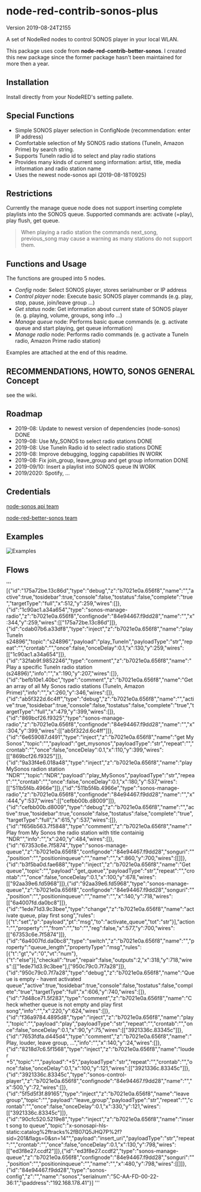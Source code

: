 # node-red-contrib-sonos-plus

Version 2019-08-24T2155

A set of NodeRed nodes to control SONOS player in your local WLAN.

This package uses code from **node-red-contrib-better-sonos**. I created this new package since the former package hasn't been maintained for more then a year.

## Installation

Install directly from your NodeRED's setting pallete.

## Special Functions

- Simple SONOS player selection in ConfigNode (recommendation: enter IP address)
- Comfortable selection of My SONOS radio stations (TuneIn, Amazon Prime) by search string.
- Supports TuneIn radio id to select and play radio stations
- Provides many kinds of current song information: artist, title, media information and radio station name
- Uses the newest node-sonos api (2019-08-18T0925)

## Restrictions

Currently the manage queue node does not support inserting complete playlists into the SONOS queue. Supported commands are: activate (=play), play flush, get queue.

> When playing a radio station the commands next_song, previous_song may cause a warning as many stations do not support them.

## Functions and Usage

The functions are grouped into 5 nodes.
- _Config_ node: Select SONOS player, stores serialnumber or IP address
- _Control player_ node: Execute basic SONOS player commands (e.g. play, stop, pause, join/leave group ...)
- _Get status_ node: Get information about current state of SONOS player (e. g. playing, volume, groups, song info ...)
- _Manage queue_ node: Performs basic queue commands (e. g. activate queue and start playing, get queue information)
- _Manage radio_ node: Performs radio commands (e. g activate a TuneIn radio, Amazon Prime radio station)

Examples are attached at the end of this readme.

## RECOMMENDATIONS, HOWTO, SONOS GENERAL Concept
see the wiki.

## Roadmap

- 2019-08: Update to newest version of dependencies (node-sonos) DONE
- 2019-08: Use My_SONOS to select radio stations DONE
- 2019-08: Use TuneIn Radio id to select radio stations DONE
- 2019-08: Improve debugging, logging capabilities IN WORK
- 2019-08: Fix join_group, leave_group and get group information DONE
- 2019-09/10: Insert a playlist into SONOS queue  IN WORK
- 2019/2020: Spotify, ...

## Credentials

[node-sonos api team](https://github.com/bencevans/node-sonos)

[node-red-better-sonos team](https://github.com/originallyus/node-red-contrib-better-sonos)

## Examples

![Examples](https://raw.github.com/hklages/node-red-contrib-sonos-plus/master/Examples.png "Examples")

## Flows

'''
[{"id":"175a72be.13c86d","type":"debug","z":"b7021e0a.656f8","name":"","active":true,"tosidebar":true,"console":false,"tostatus":false,"complete":"true","targetType":"full","x":512,"y":259,"wires":[]},{"id":"1c90ac1.a34a654","type":"sonos-manage-radio","z":"b7021e0a.656f8","confignode":"84e94467.f9dd28","name":"","x":344,"y":259,"wires":[["175a72be.13c86d"]]},{"id":"cdab07b6.a33df8","type":"inject","z":"b7021e0a.656f8","name":"play TuneIn s24896","topic":"s24896","payload":"play_TuneIn","payloadType":"str","repeat":"","crontab":"","once":false,"onceDelay":0.1,"x":130,"y":259,"wires":[["1c90ac1.a34a654"]]},{"id":"32fab9f.9852246","type":"comment","z":"b7021e0a.656f8","name":"Play a specific TuneIn radio station (s24896)","info":"","x":190,"y":207,"wires":[]},{"id":"befb10e1.40bc","type":"comment","z":"b7021e0a.656f8","name":"Get an array of all My Sonos radio stations (TuneIn, Amazon Prime)","info":"","x":260,"y":346,"wires":[]},{"id":"ab5f322d.6c4ff","type":"debug","z":"b7021e0a.656f8","name":"","active":true,"tosidebar":true,"console":false,"tostatus":false,"complete":"true","targetType":"full","x":479,"y":399,"wires":[]},{"id":"869bcf26.f9325","type":"sonos-manage-radio","z":"b7021e0a.656f8","confignode":"84e94467.f9dd28","name":"","x":304,"y":399,"wires":[["ab5f322d.6c4ff"]]},{"id":"6e659087.d491","type":"inject","z":"b7021e0a.656f8","name":"get My Sonos","topic":"","payload":"get_mysonos","payloadType":"str","repeat":"","crontab":"","once":false,"onceDelay":0.1,"x":110,"y":399,"wires":[["869bcf26.f9325"]]},{"id":"9a33f4e6.018a48","type":"inject","z":"b7021e0a.656f8","name":"play MySonos radion station  \"NDR\"","topic":"NDR","payload":"play_MySonos","payloadType":"str","repeat":"","crontab":"","once":false,"onceDelay":0.1,"x":180,"y":537,"wires":[["511b5f4b.4966e"]]},{"id":"511b5f4b.4966e","type":"sonos-manage-radio","z":"b7021e0a.656f8","confignode":"84e94467.f9dd28","name":"","x":444,"y":537,"wires":[["cefbb00b.d8009"]]},{"id":"cefbb00b.d8009","type":"debug","z":"b7021e0a.656f8","name":"","active":true,"tosidebar":true,"console":false,"tostatus":false,"complete":"true","targetType":"full","x":615,"y":537,"wires":[]},{"id":"f656b563.7f5848","type":"comment","z":"b7021e0a.656f8","name":"Play from My Sonos the radio station with title containig  \"NDR\"","info":"","x":240,"y":484,"wires":[]},{"id":"67353c6e.7f5874","type":"sonos-manage-queue","z":"b7021e0a.656f8","confignode":"84e94467.f9dd28","songuri":"","position":"","positioninqueue":"","name":"","x":860,"y":700,"wires":[[]]},{"id":"b3f5ba0d.fae688","type":"inject","z":"b7021e0a.656f8","name":"Get queue","topic":"","payload":"get_queue","payloadType":"str","repeat":"","crontab":"","once":false,"onceDelay":0.1,"x":100,"y":678,"wires":[["92aa39e6.fd5968"]]},{"id":"92aa39e6.fd5968","type":"sonos-manage-queue","z":"b7021e0a.656f8","confignode":"84e94467.f9dd28","songuri":"","position":"","positioninqueue":"","name":"","x":140,"y":718,"wires":[["6a4007fd.da0bc8"]]},{"id":"1ede71d3.9c3bee","type":"change","z":"b7021e0a.656f8","name":"activate queue, play first song","rules":[{"t":"set","p":"payload","pt":"msg","to":"activate_queue","tot":"str"}],"action":"","property":"","from":"","to":"","reg":false,"x":577,"y":700,"wires":[["67353c6e.7f5874"]]},{"id":"6a4007fd.da0bc8","type":"switch","z":"b7021e0a.656f8","name":"","property":"queue_length","propertyType":"msg","rules":[{"t":"gt","v":"0","vt":"num"},{"t":"else"}],"checkall":"true","repair":false,"outputs":2,"x":318,"y":718,"wires":[["1ede71d3.9c3bee"],["950c79c0.7f7a28"]]},{"id":"950c79c0.7f7a28","type":"debug","z":"b7021e0a.656f8","name":"Queue is empty - havent activated queue","active":true,"tosidebar":true,"console":false,"tostatus":false,"complete":"true","targetType":"full","x":606,"y":740,"wires":[]},{"id":"7d48ce71.5f283","type":"comment","z":"b7021e0a.656f8","name":"Check whether queue is not empty and play first song","info":"","x":220,"y":624,"wires":[]},{"id":"f36a9784.4895d8","type":"inject","z":"b7021e0a.656f8","name":"play","topic":"","payload":"play","payloadType":"str","repeat":"","crontab":"","once":false,"onceDelay":0.1,"x":90,"y":75,"wires":[["3921336c.83345c"]]},{"id":"7653fdfa.d445d4","type":"comment","z":"b7021e0a.656f8","name":"Play, louder, leave group, ...","info":"","x":140,"y":24,"wires":[]},{"id":"8218d7c6.5f1568","type":"inject","z":"b7021e0a.656f8","name":"louder +5","topic":"","payload":"+5","payloadType":"str","repeat":"","crontab":"","once":false,"onceDelay":0.1,"x":100,"y":121,"wires":[["3921336c.83345c"]]},{"id":"3921336c.83345c","type":"sonos-control-player","z":"b7021e0a.656f8","confignode":"84e94467.f9dd28","name":"","x":500,"y":72,"wires":[]},{"id":"5f5d5f3f.89165","type":"inject","z":"b7021e0a.656f8","name":"leave group","topic":"","payload":"leave_group","payloadType":"str","repeat":"","crontab":"","once":false,"onceDelay":0.1,"x":330,"y":121,"wires":[["3921336c.83345c"]]},{"id":"90cfc520.5219e8","type":"inject","z":"b7021e0a.656f8","name":"insert song to queue","topic":"x-sonosapi-hls-static:catalog%2ftracks%2fB07Q5JHQ7P%2f?sid=201&flags=0&sn=14\"","payload":"insert_uri","payloadType":"str","repeat":"","crontab":"","once":false,"onceDelay":0.1,"x":130,"y":798,"wires":[["ed3f8e27.ccdf2"]]},{"id":"ed3f8e27.ccdf2","type":"sonos-manage-queue","z":"b7021e0a.656f8","confignode":"84e94467.f9dd28","songuri":"","position":"","positioninqueue":"","name":"","x":480,"y":798,"wires":[[]]},{"id":"84e94467.f9dd28","type":"sonos-config","z":"","name":"sonos","serialnum":"5C-AA-FD-00-22-36:1","ipaddress":"192.168.178.41"}]
'''

